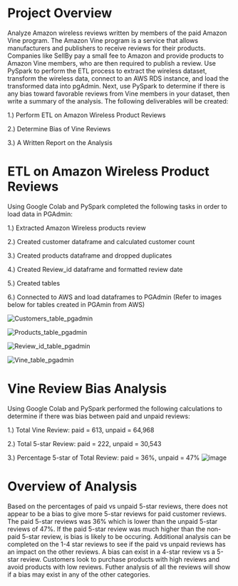# Project Overview
Analyze Amazon wireless reviews written by members of the paid Amazon Vine program. The Amazon Vine program is a service that allows manufacturers and publishers to receive reviews for their products. Companies like SellBy pay a small fee to Amazon and provide products to Amazon Vine members, who are then required to publish a review.  Use PySpark to perform the ETL process to extract the wireless dataset, transform the wireless data, connect to an AWS RDS instance, and load the transformed data into pgAdmin. Next, use PySpark to determine if there is any bias toward favorable reviews from Vine members in your dataset, then write a summary of the analysis. The following deliverables will be created:

1.) Perform ETL on Amazon Wireless Product Reviews

2.) Determine Bias of Vine Reviews

3.) A Written Report on the Analysis

# ETL on Amazon Wireless Product Reviews
Using Google Colab and PySpark completed the following tasks in order to load data in PGAdmin:

1.) Extracted Amazon Wireless products review

2.) Created customer dataframe and calculated customer count

3.) Created products dataframe and dropped duplicates

4.) Created Review_id dataframe and formatted review date

5.) Created tables

6.) Connected to AWS and load dataframes to PGAdmin (Refer to images below for tables created in PGAmin from AWS)

![Customers_table_pgadmin](https://user-images.githubusercontent.com/99636479/174092154-cfe321e1-6506-448c-b771-4837f2e98f80.png)

![Products_table_pgadmin](https://user-images.githubusercontent.com/99636479/174092244-b849dd6f-1f4f-41f9-90d5-acf10ac0d2f3.png)

![Review_id_table_pgadmin](https://user-images.githubusercontent.com/99636479/174092290-cc4e33e6-eedb-430f-a126-4ec3fe4dc5fe.png)

![Vine_table_pgadmin](https://user-images.githubusercontent.com/99636479/174092343-db82278a-e630-4e81-aab8-cfa3a9a227e0.png)

# Vine Review Bias Analysis
Using Google Colab and PySpark performed the following calculations to determine if there was bias between paid and unpaid reviews:

1.) Total Vine Review: paid = 613, unpaid = 64,968

2.) Total 5-star Review: paid = 222, unpaid = 30,543

3.) Percentage 5-star of Total Review: paid = 36%, unpaid = 47%
![image](https://user-images.githubusercontent.com/99636479/174105379-5b8fb98b-1164-4f91-8e9e-f1a54f1e1925.png)


# Overview of Analysis
Based on the percentages of paid vs unpaid 5-star reviews, there does not appear to be a bias to give more 5-star reviews for paid customer reviews. The paid 5-star reviews was 36% which is lower than the unpaid 5-star reviews of 47%. If the paid 5-star review was much higher than the non-paid 5-star review, is bias is likely to be occuring. Additional analysis can be completed on the 1-4 star reviews to see if the paid vs unpaid reviews has an impact on the other reviews. A bias can exist in a 4-star review vs a 5-star review. Customers look to purchase products with high reviews and avoid products with low reviews. Futher analysis of all the reviews will show if a bias may exist in any of the other categories.
